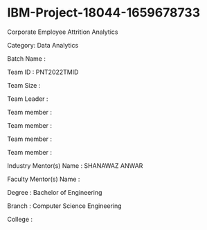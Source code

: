 # IBM-Project-18044-1659678733
Corporate Employee Attrition Analytics

Category: Data Analytics

Batch Name :

Team ID : PNT2022TMID

Team Size : 

Team Leader : 

Team member : 

Team member : 

Team member :

Team member :

Industry Mentor(s) Name : SHANAWAZ ANWAR

Faculty Mentor(s) Name : 

Degree : Bachelor of Engineering

Branch : Computer Science Engineering

College : 

